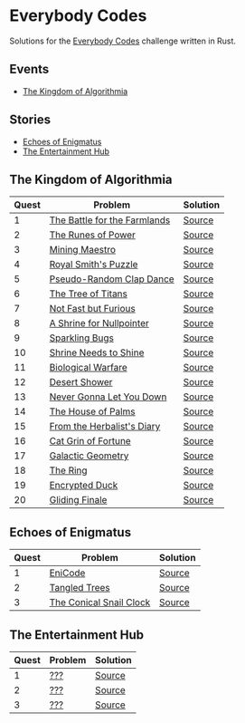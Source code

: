 # Everybody Codes

Solutions for the [Everybody Codes](https://everybody.codes) challenge written in Rust.

## Events

* [The Kingdom of Algorithmia](#the-kingdom-of-algorithmia)

## Stories

* [Echoes of Enigmatus](#echoes-of-enigmatus)
* [The Entertainment Hub ](#the-entertainment-hub)

## The Kingdom of Algorithmia

| Quest | Problem | Solution |
| --- | --- | --- |
| 1 | [The Battle for the Farmlands](https://everybody.codes/event/2024/quests/1) | [Source](src/event2024/quest01.rs) |
| 2 | [The Runes of Power](https://everybody.codes/event/2024/quests/2) | [Source](src/event2024/quest02.rs) |
| 3 | [Mining Maestro](https://everybody.codes/event/2024/quests/3) | [Source](src/event2024/quest03.rs) |
| 4 | [Royal Smith's Puzzle](https://everybody.codes/event/2024/quests/4) | [Source](src/event2024/quest04.rs) |
| 5 | [Pseudo-Random Clap Dance](https://everybody.codes/event/2024/quests/5) | [Source](src/event2024/quest05.rs) |
| 6 | [The Tree of Titans](https://everybody.codes/event/2024/quests/6) | [Source](src/event2024/quest06.rs) |
| 7 | [Not Fast but Furious](https://everybody.codes/event/2024/quests/7) | [Source](src/event2024/quest07.rs) |
| 8 | [A Shrine for Nullpointer](https://everybody.codes/event/2024/quests/8) | [Source](src/event2024/quest08.rs) |
| 9 | [Sparkling Bugs](https://everybody.codes/event/2024/quests/9) | [Source](src/event2024/quest09.rs) |
| 10 | [Shrine Needs to Shine](https://everybody.codes/event/2024/quests/10) | [Source](src/event2024/quest10.rs) |
| 11 | [Biological Warfare](https://everybody.codes/event/2024/quests/11) | [Source](src/event2024/quest11.rs) |
| 12 | [Desert Shower](https://everybody.codes/event/2024/quests/12) | [Source](src/event2024/quest12.rs) |
| 13 | [Never Gonna Let You Down](https://everybody.codes/event/2024/quests/13) | [Source](src/event2024/quest13.rs) |
| 14 | [The House of Palms](https://everybody.codes/event/2024/quests/14) | [Source](src/event2024/quest14.rs) |
| 15 | [From the Herbalist's Diary](https://everybody.codes/event/2024/quests/15) | [Source](src/event2024/quest15.rs) |
| 16 | [Cat Grin of Fortune](https://everybody.codes/event/2024/quests/16) | [Source](src/event2024/quest16.rs) |
| 17 | [Galactic Geometry](https://everybody.codes/event/2024/quests/17) | [Source](src/event2024/quest17.rs) |
| 18 | [The Ring](https://everybody.codes/event/2024/quests/18) | [Source](src/event2024/quest18.rs) |
| 19 | [Encrypted Duck](https://everybody.codes/event/2024/quests/19) | [Source](src/event2024/quest19.rs) |
| 20 | [Gliding Finale](https://everybody.codes/event/2024/quests/20) | [Source](src/event2024/quest20.rs) |

## Echoes of Enigmatus

| Quest | Problem | Solution |
| --- | --- | --- |
| 1 | [EniCode](https://everybody.codes/story/1/quests/1) | [Source](src/story01/quest01.rs) |
| 2 | [Tangled Trees](https://everybody.codes/story/1/quests/2) | [Source](src/story01/quest02.rs) |
| 3 | [The Conical Snail Clock](https://everybody.codes/story/1/quests/3) | [Source](src/story01/quest03.rs) |

## The Entertainment Hub

| Quest | Problem | Solution |
| --- | --- | --- |
| 1 | [???](https://everybody.codes/story/2/quests/1) | [Source](src/story02/quest01.rs) |
| 2 | [???](https://everybody.codes/story/2/quests/2) | [Source](src/story02/quest02.rs) |
| 3 | [???](https://everybody.codes/story/2/quests/3) | [Source](src/story02/quest03.rs) |
